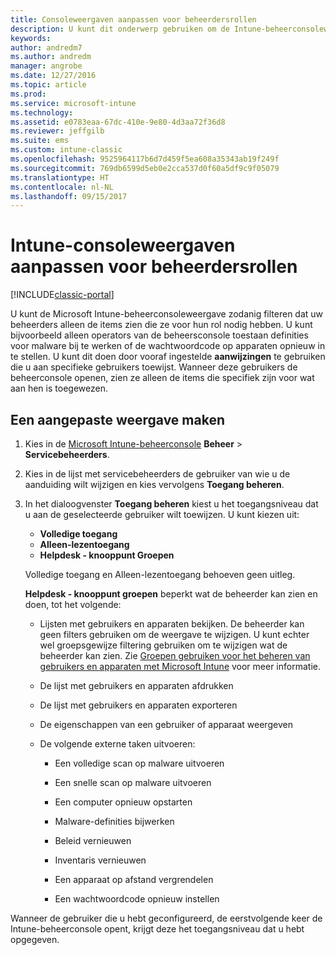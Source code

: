 ```yaml
---
title: Consoleweergaven aanpassen voor beheerdersrollen
description: U kunt dit onderwerp gebruiken om de Intune-beheerconsoleweergave zodanig filteren dat uw beheerders alleen de items zien die ze voor hun rol nodig hebben.
keywords: 
author: andredm7
ms.author: andredm
manager: angrobe
ms.date: 12/27/2016
ms.topic: article
ms.prod: 
ms.service: microsoft-intune
ms.technology: 
ms.assetid: e0783eaa-67dc-410e-9e80-4d3aa72f36d8
ms.reviewer: jeffgilb
ms.suite: ems
ms.custom: intune-classic
ms.openlocfilehash: 9525964117b6d7d459f5ea608a35343ab19f249f
ms.sourcegitcommit: 769db6599d5eb0e2cca537d0f60a5df9c9f05079
ms.translationtype: HT
ms.contentlocale: nl-NL
ms.lasthandoff: 09/15/2017
---
```

# <a name="customize-intune-console-views-according-to-admin-roles"></a>Intune-consoleweergaven aanpassen voor beheerdersrollen

[!INCLUDE[classic-portal](../includes/classic-portal.md)]

U kunt de Microsoft Intune-beheerconsoleweergave zodanig filteren dat uw beheerders alleen de items zien die ze voor hun rol nodig hebben. U kunt bijvoorbeeld alleen operators van de beheersconsole toestaan definities voor malware bij te werken of de wachtwoordcode op apparaten opnieuw in te stellen. U kunt dit doen door vooraf ingestelde **aanwijzingen** te gebruiken die u aan specifieke gebruikers toewijst. Wanneer deze gebruikers de beheerconsole openen, zien ze alleen de items die specifiek zijn voor wat aan hen is toegewezen.

## <a name="to-create-a-custom-view"></a>Een aangepaste weergave maken

1.  Kies in de [Microsoft Intune-beheerconsole](https://manage.microsoft.com) **Beheer** &gt; **Servicebeheerders**.

2.  Kies in de lijst met servicebeheerders de gebruiker van wie u de aanduiding wilt wijzigen en kies vervolgens **Toegang beheren**.

3.  In het dialoogvenster **Toegang beheren** kiest u het toegangsniveau dat u aan de geselecteerde gebruiker wilt toewijzen. U kunt kiezen uit:

    -   **Volledige toegang**
    -   **Alleen-lezentoegang**
    -   **Helpdesk - knooppunt Groepen**

    Volledige toegang en Alleen-lezentoegang behoeven geen uitleg. <!--- **Helpdesk - Groups Node** allows users to choose from one of the following designations that provide custom levels of access to the Intune admin console:--->

    **Helpdesk - knooppunt groepen** beperkt wat de beheerder kan zien en doen, tot het volgende:

    -   Lijsten met gebruikers en apparaten bekijken. De beheerder kan geen filters gebruiken om de weergave te wijzigen. U kunt echter wel groepsgewijze filtering gebruiken om te wijzigen wat de beheerder kan zien. Zie [Groepen gebruiken voor het beheren van gebruikers en apparaten met Microsoft Intune](use-groups-to-manage-users-and-devices-with-microsoft-intune.md) voor meer informatie.

    -   De lijst met gebruikers en apparaten afdrukken

    -   De lijst met gebruikers en apparaten exporteren

    -   De eigenschappen van een gebruiker of apparaat weergeven

    -   De volgende externe taken uitvoeren:

        -   Een volledige scan op malware uitvoeren

        -   Een snelle scan op malware uitvoeren

        -   Een computer opnieuw opstarten

        -   Malware-definities bijwerken

        -   Beleid vernieuwen

        -   Inventaris vernieuwen

        -   Een apparaat op afstand vergrendelen

        -   Een wachtwoordcode opnieuw instellen

Wanneer de gebruiker die u hebt geconfigureerd, de eerstvolgende keer de Intune-beheerconsole opent, krijgt deze het toegangsniveau dat u hebt opgegeven.
